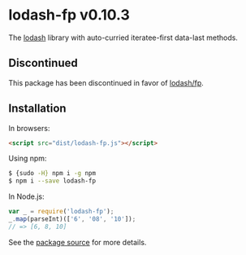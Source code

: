 # lodash-fp v0.10.3

The [lodash](https://lodash.com/) library with auto-curried iteratee-first data-last methods.

## Discontinued

This package has been discontinued in favor of [lodash/fp](https://github.com/lodash/lodash/tree/npm/fp).

## Installation

In browsers:

```html
<script src="dist/lodash-fp.js"></script>
```

Using npm:

```bash
$ {sudo -H} npm i -g npm
$ npm i --save lodash-fp
```

In Node.js:

```js
var _ = require('lodash-fp');
_.map(parseInt)(['6', '08', '10']);
// => [6, 8, 10]
```

See the [package source](https://github.com/lodash/lodash-fp/tree/0.10.3) for more details.
